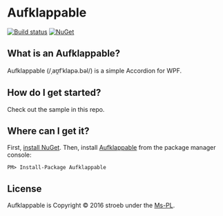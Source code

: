 ﻿# Aufklappable

[![Build status](https://ci.appveyor.com/api/projects/status/die9ll8i7sjrcy3r/branch/master?svg=true)](https://ci.appveyor.com/project/stroeb/aufklappable/branch/master)
[![NuGet](http://img.shields.io/nuget/v/Aufklappable.svg)](https://www.nuget.org/packages/Aufklappable/)

## What is an Aufklappable?

Aufklappable (/ˌaʊ̯fˈklapə.bəl/) is a simple Accordion for WPF.

## How do I get started?

Check out the sample in this repo.

## Where can I get it?

First, [install NuGet](http://docs.nuget.org/docs/start-here/installing-nuget). Then, install [Aufklappable](https://www.nuget.org/packages/Aufklappable/) from the package manager console:

    PM> Install-Package Aufklappable

## License

Aufklappable is Copyright &copy; 2016 stroeb under the [Ms-PL](LICENSE).
